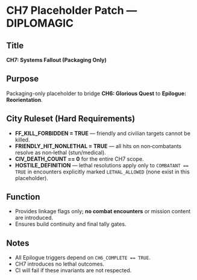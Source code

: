 # CH7 Placeholder Patch — DIPLOMAGIC

## Title
**CH7: Systems Fallout (Packaging Only)**

## Purpose
Packaging-only placeholder to bridge **CH6: Glorious Quest** to **Epilogue: Reorientation**.

## City Ruleset (Hard Requirements)
- **FF_KILL_FORBIDDEN = TRUE** — friendly and civilian targets cannot be killed.
- **FRIENDLY_HIT_NONLETHAL = TRUE** — all hits on non‑combatants resolve as non‑lethal (stun/medical).
- **CIV_DEATH_COUNT == 0** for the entire CH7 scope.
- **HOSTILE_DEFINITION** — lethal resolutions apply only to `COMBATANT == TRUE` in encounters explicitly marked `LETHAL_ALLOWED` (none exist in this placeholder).

## Function
- Provides linkage flags only; **no combat encounters** or mission content are introduced.
- Ensures build continuity and final tally gates.

## Notes
- All Epilogue triggers depend on `CH6_COMPLETE == TRUE`.
- CH7 introduces no lethal outcomes.
- CI will fail if these invariants are not respected.
